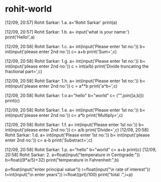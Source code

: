 # rohit-world
[12/09, 20:57] Rohit Sarkar: 1.a. 
a='Rohit Sarkar'
print(a)

[12/09, 20:57] Rohit Sarkar: 1.b.
a= input('what is your name:')
print('Hello!',a)

[12/09, 20:58] Rohit Sarkar: 1.c.
a= int(input('Please enter 1st no:'))
b= int(input('please enter 2nd no:'))
c= a+b
print('Sum=',c)

[12/09, 20:58] Rohit Sarkar: 1.g.
a= int(input('Please enter 1st no:'))
b= int(input('please enter 2nd no:'))
c = int(a/b)
print('Divide truncating the fractional part=',c)

[12/09, 20:58] Rohit Sarkar: 1.h.
a= int(input('Please enter 1st no:'))
b= int(input('please enter 2nd no:'))
c = a**b
print('a^b=',c)

[12/09, 20:58] Rohit Sarkar: 1.o
a="hello"
b="world"
c= ("".join([a,b]))
print(c)

[12/09, 20:58] Rohit Sarkar: 1.e.
a= int(input('Please enter 1st no:'))
b= int(input('please enter 2nd no:'))
c= a*b
print('Multiply=',c)

[12/09, 20:58] Rohit Sarkar: 1.f.
a= int(input('Please enter 1st no:'))
b= int(input('please enter 2nd no:'))
c= a/b
print('Divide=',c)
[12/09, 20:58] Rohit Sarkar: 1.d.
a= int(input('Please enter 1st no:'))
b= int(input('please enter 2nd no:'))
c= a-b
print('Substract=',c)

[12/09, 20:58] Rohit Sarkar: 1.p.
a="hello"
b="world"
c= a+b
print(c)
[12/09, 20:58] Rohit Sarkar: 2.
a=float(input("temperature in Centigrade:"))
b=float((9*a/5)+32)
print("temperature in Fahrenheit:",b)


p=float(input("enter principal value"))
r=float(input("\n rate of interest"))
t=int(input("\n enter years"))
i=float((p*r*t)/100)
print("total :",i+p)
